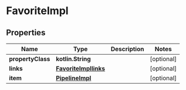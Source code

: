 
# FavoriteImpl

## Properties
| Name | Type | Description | Notes |
| ------------ | ------------- | ------------- | ------------- |
| **propertyClass** | **kotlin.String** |  |  [optional] |
| **links** | [**FavoriteImpllinks**](FavoriteImpllinks.md) |  |  [optional] |
| **item** | [**PipelineImpl**](PipelineImpl.md) |  |  [optional] |




